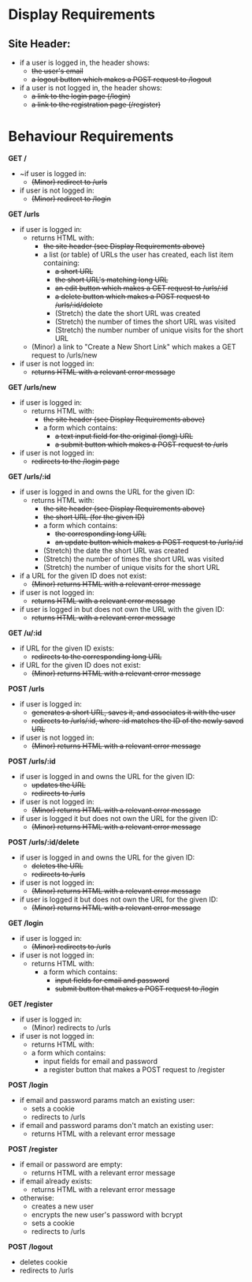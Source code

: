 # Display Requirements

## Site Header:
- if a user is logged in, the header shows:
    - ~~the user's email~~
    - ~~a logout button which makes a POST request to /logout~~
- if a user is not logged in, the header shows:
    - ~~a link to the login page (/login)~~
    - ~~a link to the registration page (/register)~~

# Behaviour Requirements
**GET /**
- ~if user is logged in:
    - ~~(Minor) redirect to /urls~~
- if user is not logged in:
    - ~~(Minor) redirect to /login~~

**GET /urls**
- if user is logged in:
    - returns HTML with:
      - ~~the site header (see Display Requirements above)~~
      - a list (or table) of URLs the user has created, each list item containing:
          - ~~a short URL~~
          - ~~the short URL's matching long URL~~
          - ~~an edit button which makes a GET request to /urls/:id~~
          - ~~a delete button which makes a POST request to /urls/:id/delete~~
          - (Stretch) the date the short URL was created
          - (Stretch) the number of times the short URL was visited
          - (Stretch) the number number of unique visits for the short URL
    - (Minor) a link to "Create a New Short Link" which makes a GET request to /urls/new
- if user is not logged in:
    - ~~returns HTML with a relevant error message~~

**GET /urls/new**
- if user is logged in:
    - returns HTML with:
      - ~~the site header (see Display Requirements above)~~
      - a form which contains:
          - ~~a text input field for the original (long) URL~~
          - ~~a submit button which makes a POST request to /urls~~
- if user is not logged in:
    - ~~redirects to the /login page~~

**GET /urls/:id**
- if user is logged in and owns the URL for the given ID:
    - returns HTML with:
      - ~~the site header (see Display Requirements above)~~
      - ~~the short URL (for the given ID)~~
      - a form which contains:
          - ~~the corresponding long URL~~
          - ~~an update button which makes a POST request to /urls/:id~~
      - (Stretch) the date the short URL was created
      - (Stretch) the number of times the short URL was visited
      - (Stretch) the number of unique visits for the short URL
- if a URL for the given ID does not exist:
    - ~~(Minor) returns HTML with a relevant error message~~
- if user is not logged in:
    - ~~returns HTML with a relevant error message~~
- if user is logged in but does not own the URL with the given ID:
    - ~~returns HTML with a relevant error message~~

**GET /u/:id**
- if URL for the given ID exists:
    - ~~redirects to the corresponding long URL~~
- if URL for the given ID does not exist:
    - ~~(Minor) returns HTML with a relevant error message~~

**POST /urls**
- if user is logged in:
    - ~~generates a short URL, saves it, and associates it with the user~~
    - ~~redirects to /urls/:id, where :id matches the ID of the newly saved URL~~
- if user is not logged in:
    - ~~(Minor) returns HTML with a relevant error message~~

**POST /urls/:id**
- if user is logged in and owns the URL for the given ID:
    - ~~updates the URL~~
    - ~~redirects to /urls~~
- if user is not logged in:
    - ~~(Minor) returns HTML with a relevant error message~~
- if user is logged it but does not own the URL for the given ID:
    - ~~(Minor) returns HTML with a relevant error message~~

**POST /urls/:id/delete**
- if user is logged in and owns the URL for the given ID:
    - ~~deletes the URL~~
    - ~~redirects to /urls~~
- if user is not logged in:
    - ~~(Minor) returns HTML with a relevant error message~~
- if user is logged it but does not own the URL for the given ID:
    - ~~(Minor) returns HTML with a relevant error message~~

**GET /login**
- if user is logged in:
    - ~~(Minor) redirects to /urls~~
- if user is not logged in:
    - returns HTML with:
      - a form which contains:
          - ~~input fields for email and password~~
          - ~~submit button that makes a POST request to /login~~

**GET /register**
- if user is logged in:
    - (Minor) redirects to /urls
- if user is not logged in:
    - returns HTML with:
    - a form which contains:
        - input fields for email and password
        - a register button that makes a POST request to /register

**POST /login**
- if email and password params match an existing user:
    - sets a cookie
    - redirects to /urls
- if email and password params don't match an existing user:
    - returns HTML with a relevant error message

**POST /register**
- if email or password are empty:
    - returns HTML with a relevant error message
- if email already exists:
    - returns HTML with a relevant error message
- otherwise:
    - creates a new user
    - encrypts the new user's password with bcrypt
    - sets a cookie
    - redirects to /urls

**POST /logout**
- deletes cookie
- redirects to /urls
